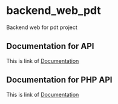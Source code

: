 # backend_web_pdt
Backend web for pdt project

## Documentation for API
This is link of [Documentation](https://documenter.getpostman.com/view/8964505/TzRVeRY7 "API DOCS")

## Documentation for PHP API
This is link of [Documentation](https://documenter.getpostman.com/view/6602132/Tzm2Ke2g "API DOCS")
